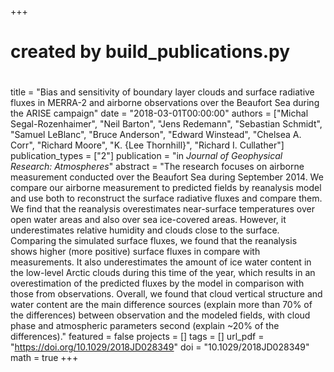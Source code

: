 +++
#
# created by build_publications.py
#
title = "Bias and sensitivity of boundary layer clouds and surface radiative fluxes in MERRA-2 and airborne observations over the Beaufort Sea during the ARISE campaign"
date = "2018-03-01T00:00:00"
authors = ["Michal Segal-Rozenhaimer", "Neil Barton", "Jens Redemann", "Sebastian Schmidt", "Samuel LeBlanc", "Bruce Anderson", "Edward Winstead", "Chelsea A. Corr", "Richard Moore", "K. {Lee Thornhill}", "Richard I. Cullather"]
publication_types = ["2"]
publication = "in *Journal of Geophysical Research: Atmospheres*"
abstract = "The research focuses on airborne measurement conducted over the Beaufort Sea during September 2014. We compare our airborne measurement to predicted fields by reanalysis model and use both to reconstruct the surface radiative fluxes and compare them. We find that the reanalysis overestimates near-surface temperatures over open water areas and also over sea ice-covered areas. However, it underestimates relative humidity and clouds close to the surface. Comparing the simulated surface fluxes, we found that the reanalysis shows higher (more positive) surface fluxes in compare with measurements. It also underestimates the amount of ice water content in the low-level Arctic clouds during this time of the year, which results in an overestimation of the predicted fluxes by the model in comparison with those from observations. Overall, we found that cloud vertical structure and water content are the main difference sources (explain more than 70% of the differences) between observation and the modeled fields, with cloud phase and atmospheric parameters second (explain ~20% of the differences)."
featured = false
projects = []
tags = []
url_pdf = "https://doi.org/10.1029/2018JD028349"
doi = "10.1029/2018JD028349"
math = true
+++
